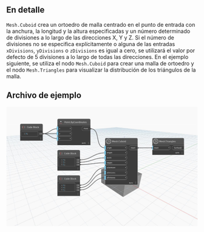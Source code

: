 ## En detalle
`Mesh.Cuboid` crea un ortoedro de malla centrado en el punto de entrada con la anchura, la longitud y la altura especificadas y un número determinado de divisiones a lo largo de las direcciones X, Y y Z. Si el número de divisiones no se especifica explícitamente o alguna de las entradas `xDivisions`, `yDivisions` o `zDivisions` es igual a cero, se utilizará el valor por defecto de 5 divisiones a lo largo de todas las direcciones.
En el ejemplo siguiente, se utiliza el nodo `Mesh.Cuboid` para crear una malla de ortoedro y el nodo `Mesh.Triangles` para visualizar la distribución de los triángulos de la malla.

## Archivo de ejemplo

![Example](./Autodesk.DesignScript.Geometry.Mesh.Cuboid_img.jpg)
